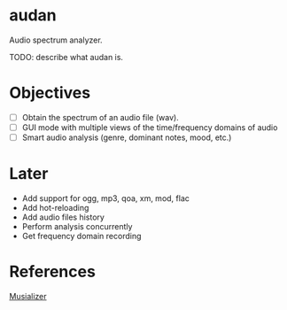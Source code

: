# audan
Audio spectrum analyzer.

TODO: describe what audan is.

# Objectives
- [ ] Obtain the spectrum of an audio file (wav).
- [ ] GUI mode with multiple views of the time/frequency domains of audio
- [ ] Smart audio analysis (genre, dominant notes, mood, etc.)

# Later
- Add support for ogg, mp3, qoa, xm, mod, flac
- Add hot-reloading
- Add audio files history
- Perform analysis concurrently
- Get frequency domain recording

# References

[Musializer](git@github.com:euwaka/audan.git)

